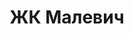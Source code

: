 ---
url: 'zhk-malevich'
title: 'ЖК Малевич'
city: 'в городе Челябинск'
titleForLayots: 'данной квартире в ЖК Малевич'
description: 'Жилой комплекс «Малевич» расположен в историческом районе Челябинска и является примером современной архитектуры, сочетающей функциональность и стиль.'
year: '2026'
heroImage: '/public/малевич/357.webp'
location: 'ЧТЗ'
buildingType: 'Кирпично-монолитный'

aboutSectionData: [
    {
        title: 'Перспективный район',
        text: 'Откройте для себя перспективный район с хорошей транспортной развязкой и развивающейся инфраструктурой',
        image: '/малевич/luxury-terrace-4-scaled 1.webp'
    },
    {
        title: 'Безопасный и продуманный двор',
        text: 'Закрытая территория, консьерж, система контроля доступа.',
        image: '/малевич/2024-03-22_12-15-30_.webp'
    },
    {
        title: 'Колясочные и велосипедные комнаты',
        text: 'Просторные колясочные комнаты и места хранения велосипедов и самокатов с системой контроля доступа.',
        image: '/малевич/2024-03-22_12-11-20.webp'
    }
]




galleryImages: ['/малевич/2024-03-22_12-12-38.webp', '/малевич/2024-03-22_12-11-20.webp', '/малевич/download.webp', '/малевич/2024-03-19_10-04-47.webp', '/малевич/2024-03-19_10-07-31.webp', '/малевич/2024-03-22_12-14-50.webp', '/малевич/2024-03-22_12-15-30_.webp', '/малевич/2024-03-22_12-22-24.webp', '/малевич/2024-03-22_12-23-04.webp', '/малевич/professional_photo_o 1.webp', '/малевич/photo_2024-04-10_14-46-41.webp', '/малевич/f9f2aca8a6245650bec4.jpg.webp', '/малевич/luxury-terrace-4-scaled 1.webp', '/малевич/357.webp']
mapStatic: {
    mapLink: 'https://yandex.ru/maps/?um=constructor%3A070ab4b70d1a4af0c8d787d92174fb32b6ee689b02b81821bbd5dc542a728b40&amp;source=constructorStatic',
    mapPath: 'https://api-maps.yandex.ru/services/constructor/1.0/static/?um=constructor%3A070ab4b70d1a4af0c8d787d92174fb32b6ee689b02b81821bbd5dc542a728b40&amp;width=600&amp;height=450&amp;lang=ru_RU',
}
---